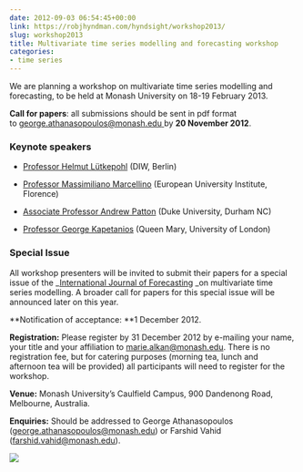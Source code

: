 ```yaml
---
date: 2012-09-03 06:54:45+00:00
link: https://robjhyndman.com/hyndsight/workshop2013/
slug: workshop2013
title: Multivariate time series modelling and forecasting workshop
categories:
- time series
---
```


We are planning a workshop on multivariate time series modelling and forecasting, to be held at Monash University on 18-19 February 2013.

**Call for papers**: all submissions should be sent in pdf format to [george.athanasopoulos@monash.edu ](mailto:george.athanasopoulos@monash.edu)by **20 November 2012**.



### Keynote speakers






    
  * [Professor Helmut Lütkepohl](https://en.wikipedia.org/wiki/Helmut_L%C3%BCtkepohl) (DIW, Berlin)

    
  * [Professor Massimiliano Marcellino](http://www.eui.eu/Personal/Marcellino/) (European University Institute, Florence)

    
  * [Associate Professor Andrew Patton](http://public.econ.duke.edu/~ap172/) (Duke University, Durham NC)

    
  * [Professor George Kapetanios](http://econ.qmul.ac.uk/staff/georgekapetanios.html) (Queen Mary, University of London)





### Special Issue



All workshop presenters will be invited to submit their papers for a special issue of the _[International Journal of Forecasting](http://ijf.forecasters.org/) _on multivariate time series modelling. A broader call for papers for this special issue will be announced later on this year.

**Notification of acceptance: **1 December 2012.

**Registration:** Please register by 31 December 2012 by e-mailing your name, your title and your affiliation to [marie.alkan@monash.edu](mailto:marie.alkan@monash.edu). There is no registration fee, but for catering purposes (morning tea, lunch and afternoon tea will be provided) all participants will need to register for the workshop.

**Venue:** Monash University’s Caulfield Campus, 900 Dandenong Road, Melbourne, Australia.

**Enquiries:** Should be addressed to George Athanasopoulos ([george.athanasopoulos@monash.edu](mailto:lisa.cameron@monash.edu)) or Farshid Vahid ([farshid.vahid@monash.edu](mailto:gaurav.datt@monash.edu)).

![](http://www.buseco.monash.edu.au/ebs/events/2012/iif.jpg)
